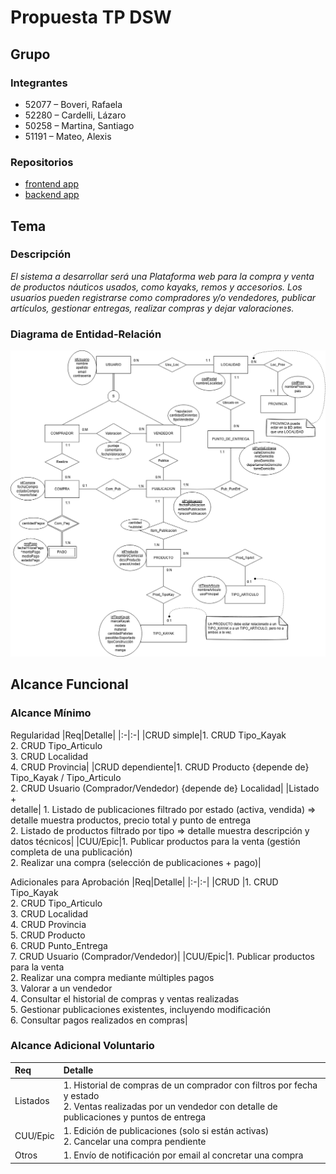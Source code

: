 # Propuesta TP DSW

## Grupo
### Integrantes
* 52077 – Boveri, Rafaela
* 52280 – Cardelli, Lázaro
* 50258 – Martina, Santiago
* 51191 – Mateo, Alexis

### Repositorios
* [frontend app](https://github.com/AlexisMateo02/tp_frontend_dsw)
* [backend app](https://github.com/AlexisMateo02/tp_backend_dsw)

## Tema
### Descripción
*El sistema a desarrollar será una Plataforma web para la compra y venta de productos náuticos usados, como kayaks, remos y accesorios. Los usuarios pueden registrarse como compradores y/o vendedores, publicar artículos, gestionar entregas, realizar compras y dejar valoraciones.*

### Diagrama de Entidad-Relación
![Diagrama de Entidad-Relación](docs/der_tp_dsw.png)

## Alcance Funcional 

### Alcance Mínimo

Regularidad
|Req|Detalle|
|:-|:-|
|CRUD simple|1. CRUD Tipo_Kayak<br>2. CRUD Tipo_Articulo<br>3. CRUD Localidad<br>4. CRUD Provincia|
|CRUD dependiente|1. CRUD Producto {depende de} Tipo_Kayak / Tipo_Articulo<br>2. CRUD Usuario (Comprador/Vendedor) {depende de} Localidad|
|Listado<br>+<br>detalle| 1. Listado de publicaciones filtrado por estado (activa, vendida) => detalle muestra productos, precio total y punto de entrega<br> 2. Listado de productos filtrado por tipo => detalle muestra descripción y datos técnicos|
|CUU/Epic|1. Publicar productos para la venta (gestión completa de una publicación)<br>2. Realizar una compra (selección de publicaciones + pago)|


Adicionales para Aprobación
|Req|Detalle|
|:-|:-|
|CRUD |1. CRUD Tipo_Kayak<br>2. CRUD Tipo_Articulo<br>3. CRUD Localidad<br>4. CRUD Provincia<br>5. CRUD Producto<br>6. CRUD Punto_Entrega<br>7. CRUD Usuario (Comprador/Vendedor)|
|CUU/Epic|1. Publicar productos para la venta<br>2. Realizar una compra  mediante múltiples pagos<br>3. Valorar a un vendedor<br>4. Consultar el historial de compras y ventas realizadas<br>5. Gestionar publicaciones existentes, incluyendo modificación<br>6. Consultar pagos realizados en compras|


### Alcance Adicional Voluntario

|Req|Detalle|
|:-|:-|
|Listados |1. Historial de compras de un comprador con filtros por fecha y estado<br>2. Ventas realizadas por un vendedor con detalle de publicaciones y puntos de entrega|
|CUU/Epic|1. Edición de publicaciones (solo si están activas)<br>2.  Cancelar una compra pendiente|
|Otros|1. Envío de notificación por email al concretar una compra|